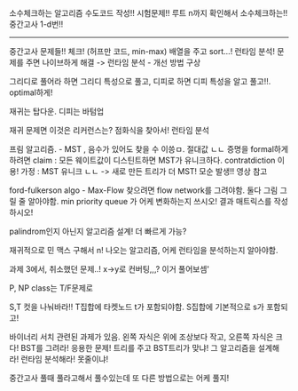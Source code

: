 소수체크하는 알고리즘 수도코드 작성!! 시험문제!!
루트 n까지 확인해서 소수체크하는!!
중간고사 1-d번!!

---

중간고사 문제들!! 체크! (허프만 코드, min-max)
배열을 주고 sort...! 런타임 분석!
문제를 주면 나이브하게 해결 -> 런타임 분석 - 개선 방법 구상

그리디로 풀어라 하면 그리디 특성으로 풀고, 디피로 하면 디피 특성을 알고 풀고!!. optimal하게!

재귀는 탑다운. 디피는 바텀업

재귀 문제면 이것은 리커런스는? 점화식을 찾아서! 런타임 분석

프림 알고리즘. - MST , 음수가 있어도 찾을 수 이씅ㅁ. 절대값 ㄴㄴ
증명을 formal하게 하려면
claim : 모든 웨이트값이 디스틴트하면 MST가 유니크하다.
contratdiction 이용!
가정 : MST 유니크 ㄴㄴ ->
새로 만든 트리가 더 MST! 모순 발생!! 영상 참고

ford-fulkerson algo - Max-Flow 찾으려면 flow network를 그려야함.
둘다 그림 그릴 줄 알아야함.
min priority queue 가 어케 변화하는지 쓰시오! 결과 매트릭스를 작성하시오!

palindrom인지 아닌지 알고리즘 설계! 더 빠르게 가능?

재귀적으로 민 맥스 구해서 n! 나오는 알고리즘,
어케 런타임을 분석하는지 알아야함.

과제 3에서, 취소했던 문제..! x->y로 컨버팅,,,?
이거 풀어보셈'

P, NP class는 T/F문제로

S,T 컷을 나눠바라!!
T집합에 타켓노드 t가 포함되야함.
S집합에 기본적으로 s가 포함되고!

바이너리 서치 관련된 과제가 있음.
왼쪽 자식은 위에 조상보다 작고, 오른쪽 자식은 크다!
BST를 그려라! 응용한 문제!
트리를 주고 BST트리가 맞냐! 그 알고리즘을 설계해라!
런타임 분석해라! 못줄이냐!

중간고사 풀때 풀라고해서 풀수있는데 또 다른 방법으로는 어케 풀지!
